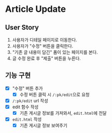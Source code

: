 # Article Update

## User Story

1. 사용자가 디테일 페이지로 이동한다.
2. 사용자가 "수정" 버튼을 클릭한다.
3.  "기존 글 내용이 담긴" 폼이 있는 페이지를 본다.
4. 글 수정 완료 후 "제출" 버튼을 누른다.



## 기능 구현

- [x] "수정" 버튼 추가
  - [x] 수정 버튼 클릭 시 `/:pk/edit`으로 요청
- [x] `/:pk/edit` url 작성
- [x] edit 함수 작성
  - [x] 기존 게시글 정보를 가져와서, `edit.html`에 전달
- [x] `edit.html` 작성
  - [x] 기존 게시글 정보 보여주기